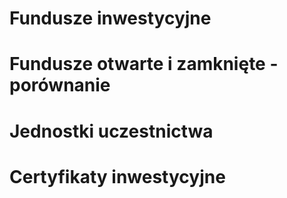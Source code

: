 # Fundusze inwestycyjne
# Fundusze otwarte i zamknięte - porównanie
# Jednostki uczestnictwa
# Certyfikaty inwestycyjne
# 